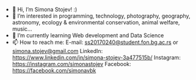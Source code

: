 - 👋 Hi, I’m Simona Stojev! :)
- 👀 I’m interested in programming, technology, photography, geography, astronomy, ecology & environmental conservation, animal welfare, music...
- 🌱 I’m currently learning Web development and Data Science
- 📫 How to reach me: 
     E-mail: ss20170240@student.fon.bg.ac.rs or simona.stojev@gmail.com
     LinkedIn: https://www.linkedin.com/in/simona-stojev-3a477515b/
     Instagram: https://instagram.com/simonastojev
     Facebook: https://facebook.com/simonavbk

<!---
simonastojev/simonastojev is a ✨ special ✨ repository because its `README.md` (this file) appears on your GitHub profile.
You can click the Preview link to take a look at your changes.
--->
